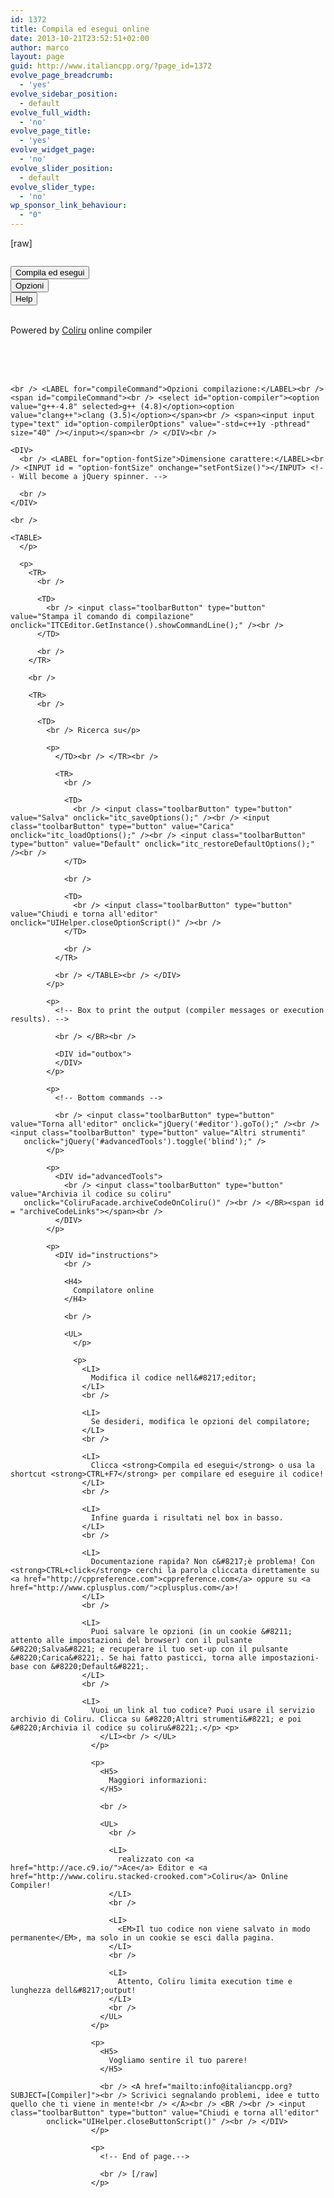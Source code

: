 ```yaml
---
id: 1372
title: Compila ed esegui online
date: 2013-10-21T23:52:51+02:00
author: marco
layout: page
guid: http://www.italiancpp.org/?page_id=1372
evolve_page_breadcrumb:
  - 'yes'
evolve_sidebar_position:
  - default
evolve_full_width:
  - 'no'
evolve_page_title:
  - 'yes'
evolve_widget_page:
  - 'no'
evolve_slider_position:
  - default
evolve_slider_type:
  - 'no'
wp_sponsor_link_behaviour:
  - "0"
---
```

[raw]

<!-- NEVER USE THE VISUAL EDITOR ON THIS PAGE -->

  
<!-- It contains some hand-crafted HTML that the visual editor will NOT like... -->

<!-- JQuery, the web Boost! -->

  
  


<link rel="stylesheet" href="http://www.italiancpp.org/wp-includes/css/jquery-ui.css" />

<!-- Our CSS overrides some of the jQuery settings - keep it after.-->

<link rel="stylesheet" type="text/css" href="http://www.italiancpp.org/wp-includes/css/onlineCompiler.css" media="screen" />

<!-- Ace editor scripts. -->

  
<!-- Main script already in global header to use it from pages 

-->

  


<!-- Our script, that depends on all of the above. -->

  


<!-- ---- Page begin ---- -->

  
<!-- Overlay to open the search box. Here for JQuery to take over.-->

<div id="searchBox" class="searchGizmos" style="visibility: hidden; overflow: auto; z-index: 1000;" title="Ricerca">
</div>

<!--Editor box - here for ACE to take over.
onmouseover ensure that the editor gets resized if the user drags the mouse outside it after grabbing the resize handle. Onmouseup is not generated if the cursor went outside. If something goes wrong he moves the mouse back in and the editor repairs itself.-->

<div id="editor" onmouseup="editorResize();SearchBox.comboClick();" onmouseover="editorResize()">
</div>

<!-- Main buttons. -->

  
<input class="toolbarButton" type="button" value="Compila ed esegui" id="compileButton"      
       onclick="ITCEditor.GetInstance().compileAndRun();" />  
<input class="toolbarButton" type="button" value="Opzioni" id="optionsButton"        
        onclick="UIHelper.optionButtonScript();" />  
<input class="toolbarButton" type="button" value="Help" id="helpButton"         
        onclick="UIHelper.helpButtonScript()" /> 

<p class="pageOneLiners">
  <!-- Copyright string -->
  
  <br /> Powered by <a href="http://coliru.stacked-crooked.com">Coliru</a> online compiler
</p>

</BR>

<!-- Option tab -->

  


<DIV  id="compilerToolbar">
  <br /> 
  
  <DIV>
    <br /> <!-- Every option must have a option- prefix in the ID. -->
    
    <br /> <LABEL for="compileCommand">Opzioni compilazione:</LABEL><br /> <span id="compileCommand"><br /> <select id="option-compiler"><option value="g++-4.8" selected>g++ (4.8)</option><option value="clang++">clang (3.5)</option></span><br /> <span><input input type="text" id="option-compilerOptions" value="-std=c++1y -pthread" size="40" /></input></span><br /> </DIV><br /> 
    
    <DIV>
      <br /> <LABEL for="option-fontSize">Dimensione carattere:</LABEL><br /> <INPUT id = "option-fontSize" onchange="setFontSize()"></INPUT> <!-- Will become a jQuery spinner. -->
      
      <br />
    </DIV>
    
    <br /> 
    
    <TABLE>
      </p> 
      
      <p>
        <TR>
          <br /> 
          
          <TD>
            <br /> <input class="toolbarButton" type="button" value="Stampa il comando di compilazione" onclick="ITCEditor.GetInstance().showCommandLine();" /><br />
          </TD>
          
          <br />
        </TR>
        
        <br /> 
        
        <TR>
          <br /> 
          
          <TD>
            <br /> Ricerca su</p> 
            
            <p>
              </TD><br /> </TR><br /> 
              
              <TR>
                <br /> 
                
                <TD>
                  <br /> <input class="toolbarButton" type="button" value="Salva" onclick="itc_saveOptions();" /><br /> <input class="toolbarButton" type="button" value="Carica" onclick="itc_loadOptions();" /><br /> <input class="toolbarButton" type="button" value="Default" onclick="itc_restoreDefaultOptions();" /><br />
                </TD>
                
                <br /> 
                
                <TD>
                  <br /> <input class="toolbarButton" type="button" value="Chiudi e torna all'editor" onclick="UIHelper.closeOptionScript()" /><br />
                </TD>
                
                <br />
              </TR>
              
              <br /> </TABLE><br /> </DIV>
            </p>
            
            <p>
              <!-- Box to print the output (compiler messages or execution results). -->
              
              <br /> </BR><br /> 
              
              <DIV id="outbox">
              </DIV>
            </p>
            
            <p>
              <!-- Bottom commands -->
              
              <br /> <input class="toolbarButton" type="button" value="Torna all'editor" onclick="jQuery('#editor').goTo();" /><br /> <input class="toolbarButton" type="button" value="Altri strumenti" 
       onclick="jQuery('#advancedTools').toggle('blind');" />
            </p>
            
            <p>
              <DIV id="advancedTools">
                <br /> <input class="toolbarButton" type="button" value="Archivia il codice su coliru" 
       onclick="ColiruFacade.archiveCodeOnColiru()" /><br /> </BR><span id = "archiveCodeLinks"></span><br />
              </DIV>
            </p>
            
            <p>
              <DIV id="instructions">
                <br /> 
                
                <H4>
                  Compilatore online
                </H4>
                
                <br /> 
                
                <UL>
                  </p> 
                  
                  <p>
                    <LI>
                      Modifica il codice nell&#8217;editor;
                    </LI>
                    <br /> 
                    
                    <LI>
                      Se desideri, modifica le opzioni del compilatore;
                    </LI>
                    <br /> 
                    
                    <LI>
                      Clicca <strong>Compila ed esegui</strong> o usa la shortcut <strong>CTRL+F7</strong> per compilare ed eseguire il codice!
                    </LI>
                    <br /> 
                    
                    <LI>
                      Infine guarda i risultati nel box in basso.
                    </LI>
                    <br /> 
                    
                    <LI>
                      Documentazione rapida? Non c&#8217;è problema! Con <strong>CTRL+click</strong> cerchi la parola cliccata direttamente su <a href="http://cppreference.com">cppreference.com</a> oppure su <a href="http://www.cplusplus.com/">cplusplus.com</a>!
                    </LI>
                    <br /> 
                    
                    <LI>
                      Puoi salvare le opzioni (in un cookie &#8211; attento alle impostazioni del browser) con il pulsante &#8220;Salva&#8221; e recuperare il tuo set-up con il pulsante &#8220;Carica&#8221;. Se hai fatto pasticci, torna alle impostazioni-base con &#8220;Default&#8221;.
                    </LI>
                    <br /> 
                    
                    <LI>
                      Vuoi un link al tuo codice? Puoi usare il servizio archivio di Coliru. Clicca su &#8220;Altri strumenti&#8221; e poi &#8220;Archivia il codice su coliru&#8221;.</p> <p>
                        </LI><br /> </UL>
                      </p>
                      
                      <p>
                        <H5>
                          Maggiori informazioni:
                        </H5>
                        
                        <br /> 
                        
                        <UL>
                          <br /> 
                          
                          <LI>
                            realizzato con <a href="http://ace.c9.io/">Ace</a> Editor e <a href="http://www.coliru.stacked-crooked.com">Coliru</a> Online Compiler!
                          </LI>
                          <br /> 
                          
                          <LI>
                            <EM>Il tuo codice non viene salvato in modo permanente</EM>, ma solo in un cookie se esci dalla pagina.
                          </LI>
                          <br /> 
                          
                          <LI>
                            Attento, Coliru limita execution time e lunghezza dell&#8217;output!
                          </LI>
                          <br />
                        </UL>
                      </p>
                      
                      <p>
                        <H5>
                          Vogliamo sentire il tuo parere!
                        </H5>
                        
                        <br /> <A href="mailto:info@italiancpp.org?SUBJECT=[Compiler]"><br /> Scrivici segnalando problemi, idee e tutto quello che ti viene in mente!<br /> </A><br /> <BR /><br /> <input class="toolbarButton" type="button" value="Chiudi e torna all'editor"          
            onclick="UIHelper.closeButtonScript()" /><br /> </DIV>
                      </p>
                      
                      <p>
                        <!-- End of page.-->
                        
                        <br /> [/raw]
                      </p>